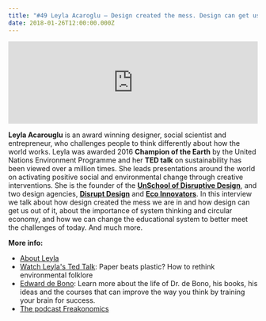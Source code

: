 ```yaml
---
title: "#49 Leyla Acaroglu – Design created the mess. Design can get us out of it"
date: 2018-01-26T12:00:00.000Z
---
```


<iframe src="https://w.soundcloud.com/player/?url=https%3A//api.soundcloud.com/tracks/389428143&amp;color=001665&amp;auto_play=false&amp;hide_related=false&amp;show_comments=true&amp;show_user=true&amp;show_reposts=false" width="100%" height="166" frameborder="no" scrolling="no"></iframe>

**Leyla Acarouglu** is an award winning designer, social scientist and entrepreneur, who challenges people to think differently about how the world works. Leyla was awarded 2016 **Champion of the Earth** by the United Nations Environment Programme and her **TED talk** on sustainability has been viewed over a million times. She leads presentations around the world on activating positive social and environmental change through creative interventions. She is the founder of the **[UnSchool of Disruptive Design](https://unschools.co/)**, and two design agencies, **[Disrupt Design](https://www.disruptdesign.co/)** and **[Eco Innovators](https://www.ecoinnovators.co/)**. In this interview we talk about how design created the mess we are in and how design can get us out of it, about the importance of system thinking and circular economy, and how we can change the educational system to better meet the challenges of today. And much more.

**More info:**

- [About Leyla](https://www.leylaacaroglu.com/)
- [Watch Leyla's Ted Talk](https://www.ted.com/talks/leyla_acaroglu_paper_beats_plastic_how_to_rethink_environmental_folklore/footnotes?c=144322): Paper beats plastic? How to rethink environmental folklore
- [Edward de Bono](https://www.edwddebono.com/): Learn more about the life of Dr. de Bono, his books, his ideas and the courses that can improve the way you think by training your brain for success.
- [The podcast Freakonomics](http://freakonomics.com/)
